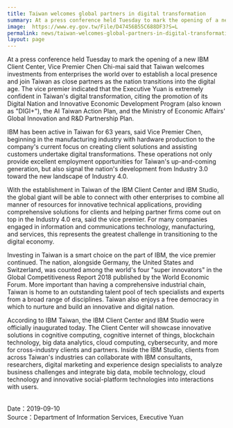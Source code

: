 ```yaml
---
title: Taiwan welcomes global partners in digital transformation
summary: At a press conference held Tuesday to mark the opening of a new IBM Client Center, Vice Premier Chen Chi-mai said that Taiwan welcomes investments from enterprises the world over to establish a local presence and join Taiwan as close partners as the nation transitions into the digital age.
image:  https://www.ey.gov.tw/File/D47456B55C688DF3?S=L
permalink: news/taiwan-welcomes-global-partners-in-digital-transformation/
layout: page
---
```

At a press conference held Tuesday to mark the opening of a new IBM Client Center, Vice Premier Chen Chi-mai said that Taiwan welcomes investments from enterprises the world over to establish a local presence and join Taiwan as close partners as the nation transitions into the digital age. The vice premier indicated that the Executive Yuan is extremely confident in Taiwan's digital transformation, citing the promotion of its Digital Nation and Innovative Economic Development Program (also known as "DIGI+"), the AI Taiwan Action Plan, and the Ministry of Economic Affairs' Global Innovation and R&D Partnership Plan.

IBM has been active in Taiwan for 63 years, said Vice Premier Chen, beginning in the manufacturing industry with hardware production to the company's current focus on creating client solutions and assisting customers undertake digital transformations. These operations not only provide excellent employment opportunities for Taiwan's up-and-coming generation, but also signal the nation's development from Industry 3.0 toward the new landscape of Industry 4.0.

With the establishment in Taiwan of the IBM Client Center and IBM Studio, the global giant will be able to connect with other enterprises to combine all manner of resources for innovative technical applications, providing comprehensive solutions for clients and helping partner firms come out on top in the Industry 4.0 era, said the vice premier. For many companies engaged in information and communications technology, manufacturing, and services, this represents the greatest challenge in transitioning to the digital economy.

Investing in Taiwan is a smart choice on the part of IBM, the vice premier continued. The nation, alongside Germany, the United States and Switzerland, was counted among the world's four "super innovators" in the Global Competitiveness Report 2018 published by the World Economic Forum. More important than having a comprehensive industrial chain, Taiwan is home to an outstanding talent pool of tech specialists and experts from a broad range of disciplines. Taiwan also enjoys a free democracy in which to nurture and build an innovative and digital nation.

According to IBM Taiwan, the IBM Client Center and IBM Studio were officially inaugurated today. The Client Center will showcase innovative solutions in cognitive computing, cognitive internet of things, blockchain technology, big data analytics, cloud computing, cybersecurity, and more for cross-industry clients and partners. Inside the IBM Studio, clients from across Taiwan's industries can collaborate with IBM consultants, researchers, digital marketing and experience design specialists to analyze business challenges and integrate big data, mobile technology, cloud technology and innovative social-platform technologies into interactions with users.

<br/>
Date：2019-09-10
<br/>
Source：Department of Information Services, Executive Yuan
